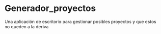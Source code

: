 Generador_proyectos
===================

Una aplicación de escritorio para gestionar posibles proyectos y que estos no queden a la deriva 
